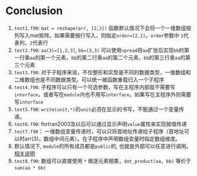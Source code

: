 # Conclusion

1. `test1.f90`: `mat = reshape(arr, [2,3])` 函数默认情况下会将一个一维数组按列写入mat矩阵。如果需要按行写入，则指定`order=[2,1]`。`order`参数中 `1`代表列，`2`代表行
1. `test2.f90`: `aa(3)=[1,2,3]`, `bb=(3,3)` 可以使用`spread`将`aa`扩张后实现`bb`的第一行乘`aa`的第一个元素，`bb`的第二行乘`aa`的第二个元素，`bb`的第三行乘`aa`的第三个元素
1. `test3.f90`: 对于子程序来说，不仅整形和实型是不同的数据类型，一维数组和二维数组也是不同数据类型。可以统一被函数重载归入一个子程序
1. `test4.f90`: 子程序可以只有一个可选参数，写在主程序内部就不需要写`interface`，或者写在`module`内也不用写`interface`。如果写在主程序外则需要写`interface`
1. `test5.f90`: `write(unit,*)`的`unit`必须在显示的书写，不能通过一个变量传递。
1. `test6.f90`: fortran2003及以后可以通过显示声明`value`属性来实现按值传递
1. `test7.f90`： 一维数组变量传递时，可以只将首地址传递给子程序（首地址可以时arr(3)，数组中间元素）。在子程序中声明数组变量时指定数组维度。
1. 默认情况下, `module`的所有成员都是`public`的, 也就是外部可以任意进行调用。[相关说明](https://blog.csdn.net/Sumbrella_/article/details/125833879)
1. `test8.f90`: 数组可以直接使用 `*` 做逐元素相乘，`dot_product(aa, bb)` 等价于 `sum(aa * bb)`
  
